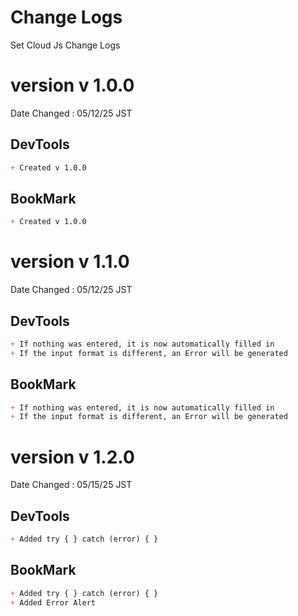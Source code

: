 # Change Logs
Set Cloud Js Change Logs  

# version v 1.0.0
Date Changed : 05/12/25 JST

## DevTools
```markdown
+ Created v 1.0.0
```

## BookMark
```markdown
+ Created v 1.0.0
```

# version v 1.1.0
Date Changed : 05/12/25 JST

## DevTools
```markdown
+ If nothing was entered, it is now automatically filled in
+ If the input format is different, an Error will be generated
```

## BookMark
```markdown
+ If nothing was entered, it is now automatically filled in
+ If the input format is different, an Error will be generated
```

# version v 1.2.0
Date Changed : 05/15/25 JST

## DevTools
```markdown
+ Added try { } catch (error) { }
```

## BookMark
```markdown
+ Added try { } catch (error) { }
+ Added Error Alert
```
